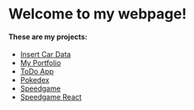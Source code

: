 # Welcome to my webpage!
#### These are my projects:
- [Insert Car Data](https://linhle2307.github.io/Insert_Car_Data/index.html)
- [My Portfolio](https://linhle2307.github.io/Linh_Le_Website/index.html)
- [ToDo App](https://linhle2307.github.io/My_Todo_List/index.html)
- [Pokedex](https://linhle2307.github.io/Pokedex/index.html)
- [Speedgame](https://linhle2307.github.io/REACT22K_SpeedGame_JS/index.html)
- [Speedgame React](https://linh-le-react-speedgame.netlify.app/)

<!--##### GitHub about git pages:
You can use the [editor on GitHub](https://github.com/silmu/silmu.github.io/edit/main/index.md) to maintain and preview the content for your website in Markdown files.
Whenever you commit to this repository, GitHub Pages will run [Jekyll](https://jekyllrb.com/) to rebuild the pages in your site, from the content in your Markdown files.
### Markdown
Markdown is a lightweight and easy-to-use syntax for styling your writing. It includes conventions for
```markdown
Syntax highlighted code block
# Header 1
## Header 2
### Header 3
- Bulleted
- List
1. Numbered
2. List
**Bold** and _Italic_ and `Code` text
[Link](url) and ![Image](src)
```
For more details see [Basic writing and formatting syntax](https://docs.github.com/en/github/writing-on-github/getting-started-with-writing-and-formatting-on-github/basic-writing-and-formatting-syntax).
### Jekyll Themes
Your Pages site will use the layout and styles from the Jekyll theme you have selected in your [repository settings](https://github.com/silmu/silmu.github.io/settings/pages). The name of this theme is saved in the Jekyll `_config.yml` configuration file.
### Support or Contact
Having trouble with Pages? Check out our [documentation](https://docs.github.com/categories/github-pages-basics/) or [contact support](https://support.github.com/contact) and we’ll help you sort it out.-->

